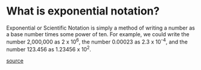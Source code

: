 # What is exponential notation?

Exponential or Scientific Notation is simply a method of writing a number as a base number times some power of ten. For example, we could write the number 2,000,000 as 2 x 10<sup>6</sup>, the number 0.00023 as 2.3 x 10<sup>-4</sup>, and the number 123.456 as 1.23456 x 10<sup>2</sup>.

[source](https://www.eskimo.com/~scs/cclass/mathintro/sx2.html)
